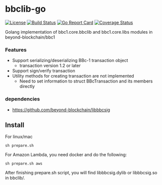 bbclib-go
====
[![License](https://img.shields.io/badge/License-Apache%202.0-blue.svg)](https://opensource.org/licenses/Apache-2.0)
[![Build Status](https://travis-ci.org/quvox/bbclib-go.svg?branch=develop)](https://travis-ci.org/quvox/bbclib-go)
[![Go Report Card](https://goreportcard.com/badge/github.com/quvox/bbclib-go)](https://goreportcard.com/report/github.com/quvox/bbclib-go)
[![Coverage Status](https://coveralls.io/repos/github/quvox/bbclib-go/badge.svg?branch=develop)](https://coveralls.io/github/quvox/bbclib-go?branch=develop)

Golang implementation of bbc1.core.bbclib and bbc1.core.libs modules in beyond-blockchain/bbc1

### Features
* Support serializing/deserializing BBc-1 transaction object
    * transaction version 1.2 or later
* Support sign/verify transaction
* Utility methods for creating transaction are not implemented
    * Need to set information to struct BBcTransaction and its members directly

### dependencies
* https://github.com/beyond-blockchain/libbbcsig


## Install

For linux/mac
```
sh prepare.sh
```

For Amazon Lambda, you need docker and do the following:
```
sh prepare.sh aws
```

After finishing prepare.sh script, you will find libbbcsig.dylib or libbbcsig.so in bbclib/.

